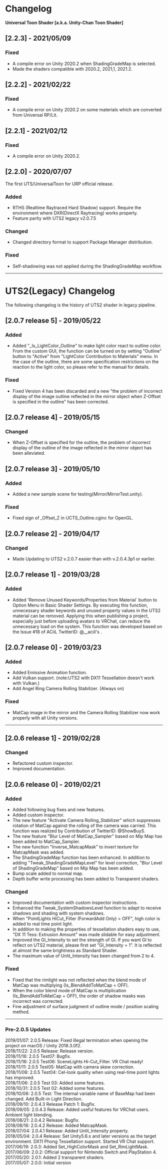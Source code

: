 # Changelog
**Universal Toon Shader [a.k.a. Unity-Chan Toon Shader]**
## [2.2.3] - 2021/05/09
### Fixed
- A compile error on Unity 2020.2 when ShadingGradeMap is selected.
- Made the shaders compatible with 2020.2, 2021,1, 2021.2.

## [2.2.2] - 2021/02/22
### Fixed
- A compile error on Unity 2020.2 on some materials which are converted from Universal RP/Lit.

## [2.2.1] - 2021/02/12
### Fixed
- A compile error on Unity 2020.2.

## [2.2.0] - 2020/07/07
The first UTS/UniversalToon for URP official release.

### Added
- RTHS (Realtime Raytraced Hard Shadow) support. Require the environment where DXR(DirectX Raytracing) works properly. 
- Feature parity with UTS2 legacy v2.0.7.5

### Changed
- Changed directory format to support Package Manager distribution.

### Fixed
- Self-shadowing was not applied during the ShadingGradeMap workflow.


---
# UTS2(Legacy) Changelog
The following changelog is the history of UTS2 shader in legacy pipeline.
## [2.0.7 release 5] - 2019/05/22
### Added
- Added "_Is_LightColor_Outline" to make light color react to outline color. From the custom GUI, the function can be turned on by setting "Outline" button to "Active" from "LightColor Contribution to Materials" menu. In the case of the outline, there are some specification restrictions on the reaction to the light color, so please refer to the manual for details.  

### Fixed
- Fixed Version 4 has been discarded and a new "the problem of incorrect display of the image outline reflected in the mirror object when Z-Offset is specified in the outline" has been corrected.  

## [2.0.7 release 4] - 2019/05/15
### Changed
- When Z-Offset is specified for the outline, the problem of incorrect display of the outline of the image reflected in the mirror object has been alleviated.  

## [2.0.7 release 3] - 2019/05/10
### Added
- Added a new sample scene for testing(Mirror/MirrorTest.unity).  

### Fixed
- Fixed sign of _Offset_Z in UCTS_Outline.cginc for OpenGL.  

## [2.0.7 release 2] - 2019/04/17
### Changed
- Made Updating to UTS2 v.2.0.7 easier than with v.2.0.4.3p1 or earlier.  

## [2.0.7 release 1] - 2019/03/28
### Added
- Added 'Remove Unused Keywords/Properties from Material` button to Option Menu in Basic Shader Settings.  By executing this function, unnecessary shader keywords and unused property values in the UTS2 material can be removed.  Applying this when publishing a project, especially just before uploading avatars to VRChat, can reduce the unnecessary load on the system.  This function was developed based on the Issue #18 of ACiiL TwitterID: @__aciil's .

## [2.0.7 release 0] - 2019/03/23
### Added
- Added Emissive Animation function.  
- Add Vulkan support. (note:UTS2 with DX11 Tessellation doesn't work with Vulkan.)
- Add Angel Ring Camera Rolling Stabilizer. (Always on) 

### Fixed
- MatCap image in the mirror and the Camera Rolling Stabilizer now work properly with all Unity versions. 

---
## [2.0.6 release 1] - 2019/02/28
### Changed
- Refactored custom inspector.
- Improved documentation.

## [2.0.6 release 0] - 2019/02/21
### Added
- Added following bug fixes and new features.  
- Added custom inspector.
- The new feature "Activate Camera Rolling_Stabilizer" which suppresses rotation of MatCap against the rolling of the camera was carried. This function was realized by Contribution of TwitterID: @ShowBuyS.  
- The new feature "Blur Level of MatCap_Sampler" based on Mip Map has been added to MatCap_Sampler.  
- The new function "Inverse_MatcapMask" to invert texture for MatcapMask was added.  
- The ShadingGradeMap function has been enhanced. In addition to adding "Tweak_ShadingGradeMapLevel" for level correction, "Blur Level of ShadingGradeMap" based on Mip Map has been added.  
- Bump scale added to normal map.  
- Depth buffer write processing has been added to Transparent shaders.  

### Changed
- Improved documentation with custom inspector instructions.
- Enhanced the Tweak_SystemShadowsLevel function to adapt to receive shadows and shading with system shadows.  
- When "PointLights HiCut_Filter (ForwardAdd Only) = OFF", high color is added to real time point light.  
- In addition to making the properties of tessellation shaders easy to use, "DX 11 Tess: Extrusion Amount" was made slidable for easy adjustment.  
- Improved the GI_Intensity to set the strength of GI. If you want GI to reflect on UTS2 material, please first set "GI_Intensity = 1". It is reflected at almost the same brightness as Standard Shader.  
- The maximum value of Unlit_Intensity has been changed from 2 to 4.

### Fixed
- Fixed that the rimlight was not reflected when the blend mode of MatCap was multiplying (Is_BlendAddToMatCap = OFF).  
- When the color blend mode of MatCap is multiplication (Is_BlendAddToMatCap = OFF), the order of shadow masks was incorrect was corrected.  
- Fine adjustment of surface judgment of outline mode / position scaling method.  

---
### Pre-2.0.5 Updates
2019/01/07: 2.0.5 Release: Fixed illegal termination when opening the project on macOS / Unity 2018.3.0f2.  
2018/11/22: 2.0.5 Release: Release version.  
2018/11/16: 2.0.5 Test07: Bugfix.  
2018/11/16: 2.0.5 Test06: SceneLights Hi-Cut_Filter. VR Chat ready!  
2018/11/11: 2.0.5 Test05: MatCap with camera skew correction.  
2018/11/08: 2.0.5 Test04: Cel-look quality when using real-time point lights has improved.  
2018/11/06: 2.0.5 Test 03: Added some features.  
2018/10/31: 2.0.5 Test 02: Added some features.  
2018/10/06: 2.0.5 Test: The internal variable name of BaseMap had been changed. Add Built-in Light Direction.  
2018/09/10: 2.0.4.3 Release Patch 1: Bugfix.  
2018/09/05: 2.0.4.3 Release: Added useful features for VRChat users. Ambient light blending.  
2018/08/21: 2.0.4.2 Release: Bugfix.  
2018/08/16: 2.0.4.2 Release: Added MatcapMask.  
2018/07/04: 2.0.4.1 Release: Added Unlit_Intensity property.  
2018/05/04: 2.0.4 Release: Set Unity5.6.x and later versions as the target environment. DX11 Phong Tessellation support. Started VR Chat support.  
2017/06/19: 2.0.3: Added Set_HighColorMask and Set_RimLightMask.  
2017/06/09: 2.0.2: Official support for Nintendo Switch and PlayStation 4.  
2017/05/20: 2.0.1: Added 2 transparent shaders.  
2017/05/07: 2.0.0: Initial version   
